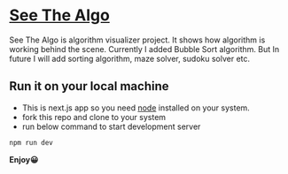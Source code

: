 # [See The Algo](https://github.com/NayanVR/See-The-Algo)

See The Algo is algorithm visualizer project. It shows how algorithm is working behind the scene. Currently I added Bubble Sort algorithm. But In future I will add sorting algorithm, maze solver, sudoku solver etc. 

## Run it on your local machine

- This is next.js app so you need [node](https://nodejs.org/en/) installed on your system. 
- fork this repo and clone to your system
- run below command to start development server
```bash
npm run dev
```

**Enjoy:grinning:**
